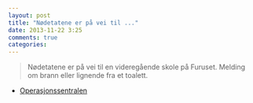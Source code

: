 ```yaml
---
layout: post
title: "Nødetatene er på vei til ..."
date: 2013-11-22 3:25
comments: true
categories: 
---
```


> Nødetatene er på vei til en videregående skole på Furuset. Melding om brann eller lignende fra et toalett.
- [Operasjonssentralen](https://twitter.com/oslopolitiops/status/403846724482912256)
